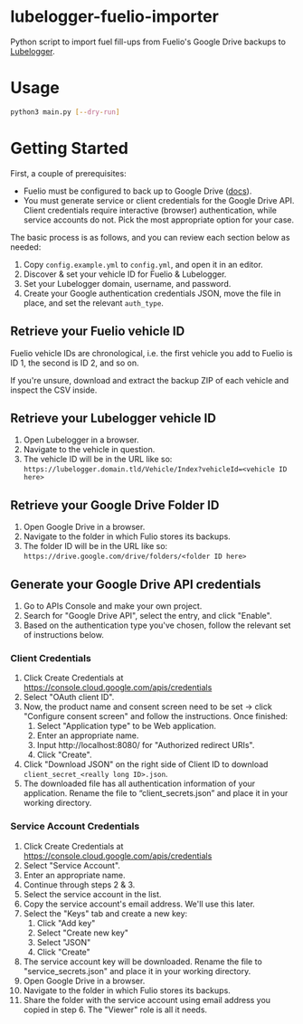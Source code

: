# lubelogger-fuelio-importer

Python script to import fuel fill-ups from Fuelio's Google Drive backups to [Lubelogger](https://github.com/hargata/lubelog).

# Usage

```sh
python3 main.py [--dry-run]
```

# Getting Started

First, a couple of prerequisites:

* Fuelio must be configured to back up to Google Drive ([docs](https://www.fuel.io/faq_backup_help.html)).
* You must generate service or client credentials for the Google Drive API. Client credentials require interactive (browser) authentication, while service accounts do not. Pick the most appropriate option for your case.

The basic process is as follows, and you can review each section below as needed:

1. Copy `config.example.yml` to `config.yml`, and open it in an editor.
2. Discover & set your vehicle ID for Fuelio & Lubelogger.
3. Set your Lubelogger domain, username, and password.
4. Create your Google authentication credentials JSON, move the file in place, and set the relevant `auth_type`.

## Retrieve your Fuelio vehicle ID

Fuelio vehicle IDs are chronological, i.e. the first vehicle you add to Fuelio is ID 1, the second is ID 2, and so on.

If you're unsure, download and extract the backup ZIP of each vehicle and inspect the CSV inside.

## Retrieve your Lubelogger vehicle ID

1. Open Lubelogger in a browser.
2. Navigate to the vehicle in question.
3. The vehicle ID will be in the URL like so: `https://lubelogger.domain.tld/Vehicle/Index?vehicleId=<vehicle ID here>`

## Retrieve your Google Drive Folder ID

1. Open Google Drive in a browser.
2. Navigate to the folder in which Fulio stores its backups.
3. The folder ID will be in the URL like so: `https://drive.google.com/drive/folders/<folder ID here>`

## Generate your Google Drive API credentials

1. Go to APIs Console and make your own project.
2. Search for "Google Drive API", select the entry, and click "Enable".
3. Based on the authentication type you've chosen, follow the relevant set of instructions below.

### Client Credentials

1. Click Create Credentials at https://console.cloud.google.com/apis/credentials
2. Select "OAuth client ID".
3. Now, the product name and consent screen need to be set -> click "Configure consent screen" and follow the instructions. Once finished:
    1. Select "Application type" to be Web application.
    2. Enter an appropriate name.
    3. Input http://localhost:8080/ for "Authorized redirect URIs".
    4. Click "Create".
4. Click "Download JSON" on the right side of Client ID to download `client_secret_<really long ID>.json`.
5. The downloaded file has all authentication information of your application. Rename the file to “client_secrets.json” and place it in your working directory.

### Service Account Credentials

1. Click Create Credentials at https://console.cloud.google.com/apis/credentials
2. Select "Service Account".
3. Enter an appropriate name.
4. Continue through steps 2 & 3.
5. Select the service account in the list.
6. Copy the service account's email address. We'll use this later.
7. Select the "Keys" tab and create a new key:
    1. Click "Add key"
    2. Select "Create new key"
    3. Select "JSON"
    4. Click "Create"
8. The service account key will be downloaded. Rename the file to "service_secrets.json"  and place it in your working directory.
9. Open Google Drive in a browser.
10. Navigate to the folder in which Fulio stores its backups.
11. Share the folder with the service account using email address you copied in step 6. The "Viewer" role is all it needs.
